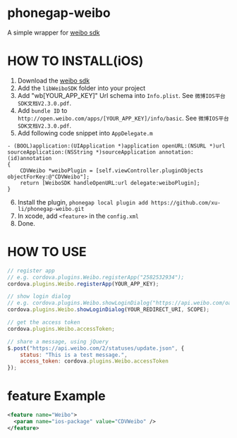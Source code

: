 phonegap-weibo
========
A simple wrapper for [weibo sdk](http://open.weibo.com/)

HOW TO INSTALL(iOS)
========
1. Download the [weibo sdk](http://open.weibo.com/wiki/SDK#iOS_SDK)
2. Add the `libWeiboSDK` folder into your project
3. Add "wb[YOUR_APP_KEY]" Url schema into `Info.plist`. See `微博IOS平台SDK文档V2.3.0.pdf`.
4. Add `bundle ID` to `http://open.weibo.com/apps/[YOUR_APP_KEY]/info/basic`. See `微博IOS平台SDK文档V2.3.0.pdf`.
5. Add following code snippet into `AppDelegate.m`
```Objective C
- (BOOL)application:(UIApplication *)application openURL:(NSURL *)url sourceApplication:(NSString *)sourceApplication annotation:(id)annotation
{
    CDVWeibo *weiboPlugin = [self.viewController.pluginObjects objectForKey:@"CDVWeibo"];
    return [WeiboSDK handleOpenURL:url delegate:weiboPlugin];
}
```
6. Install the plugin, `phonegap local plugin add https://github.com/xu-li/phonegap-weibo.git`
7. In xcode, add `<feature>` in the `config.xml`
8. Done.

HOW TO USE
========
```Javascript
// register app
// e.g. cordova.plugins.Weibo.registerApp("2582532934");
cordova.plugins.Weibo.registerApp(YOUR_APP_KEY);

// show login dialog
// e.g. cordova.plugins.Weibo.showLoginDialog("https://api.weibo.com/oauth2/default.html", "all"
cordova.plugins.Weibo.showLoginDialog(YOUR_REDIRECT_URI, SCOPE);

// get the access token
cordova.plugins.Weibo.accessToken;

// share a message, using jQuery
$.post("https://api.weibo.com/2/statuses/update.json", {
    status: "This is a test message.",
    access_token: cordova.plugins.Weibo.accessToken
});
```

feature Example
========
```XML
<feature name="Weibo">
  <param name="ios-package" value="CDVWeibo" />
</feature>
```
